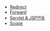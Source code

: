- [Redirect](redirect.md)
- [Forward](forward.md)
- [Servlet & JSP연동](servlet_jsp_연동.md)
- [Scope](scope.md)
